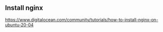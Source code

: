 ## Install nginx
https://www.digitalocean.com/community/tutorials/how-to-install-nginx-on-ubuntu-20-04

